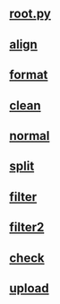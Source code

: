 ## [root.py](./root.py)

## [align](./align.py)

## [format](./format.py)

## [clean](./clean.py)

## [normal](./normal.py)

## [split](./split.py)

## [filter](./filter.py)

## [filter2](./filter2.py)

## [check](./check.py)

## [upload](./upload.py)

